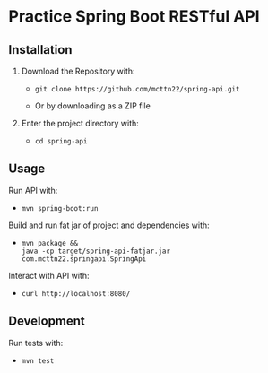 # Practice Spring Boot RESTful API

## Installation

1. Download the Repository with:

   - ```
     git clone https://github.com/mcttn22/spring-api.git
     ```
   -  Or by downloading as a ZIP file

2. Enter the project directory with:
   - ```
     cd spring-api
     ```

## Usage

Run API with:
- ```
  mvn spring-boot:run
  ```

Build and run fat jar of project and dependencies with:
- ```
  mvn package &&
  java -cp target/spring-api-fatjar.jar com.mcttn22.springapi.SpringApi
  ```

Interact with API with:
- ```
  curl http://localhost:8080/
  ```

## Development

Run tests with:
- ```
  mvn test
  ```


